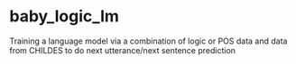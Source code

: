 # baby_logic_lm
Training a language model via a combination of logic or POS data and data from CHILDES to do next utterance/next sentence prediction
